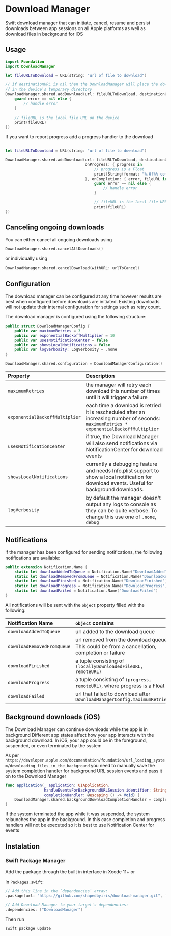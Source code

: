 # Download Manager

Swift download manager that can initiate, cancel, resume and persist downloads between app sessions on all Apple platforms as well as download files in background for iOS

## Usage

```swift
import Foundation
import DownloadManager

let fileURLToDownload = URL(string: "url of file to download")

// if destinationURL is nil then the DownloadManager will place the downloaded file 
// in the device's temporary directory
DownloadManager.shared.addDownload(url: fileURLToDownload, destinationURL: nil, onCompletion: { error, fileURL in
    guard error == nil else {
        // handle error
    }
    
    // fileURL is the local file URL on the device
    print(fileURL)
})
```

If you want to report progress add a progress handler to the download

```swift

let fileURLToDownload = URL(string: "url of file to download")

DownloadManager.shared.addDownload(url: fileURLToDownload, destinationURL: nil,
                                   onProgress: { progress in
                                       // progress is a Float
                                       print(String(format: "%.0f%% complete", progress))
                                   }, onCompletion: { error, fileURL in
                                       guard error == nil else {
                                           // handle error
                                       }

                                       // fileURL is the local file URL on the device
                                       print(fileURL)
})
```

## Canceling ongoing downloads

You can either cancel all ongoing downloads using 
```swift
DownloadManager.shared.cancelAllDownloads()
```

or individually using
```swift
DownloadManager.shared.cancelDownload(withURL: urlToCancel)
```

## Configuration

The download manager can be configured at any time however results are best when configured before downloads are initiated. Existing downloads will not update their internal configuration for settings such as retry count.

The download manager is configured using the following structure:
```swift
public struct DownloadManagerConfig {
    public var maximumRetries = 3
    public var exponentialBackoffMultiplier = 10
    public var usesNotificationCenter = false
    public var showsLocalNotifications = false
    public var logVerbosity: LogVerbosity = .none
}
```

```swift
DownloadManager.shared.configuration = DownloadManagerConfiguration()
```
| Property | Description |
| :---------- | :------------- |
`maximumRetries` | the manager will retry each download this number of times until it will trigger a failure
`exponentialBackoffMultiplier` | each time a download is retried it is rescheduled after an increasing number of seconds: `maximumRetries * exponentialBackoffMultiplier`
`usesNotificationCenter` | if true, the Download Manager will also send notifications via NotificationCenter for download events
`showsLocalNotifications` | currently a debugging feature and needs Info.plist support to show a local notification for download events. Useful for background downloads. 
`logVerbosity` | by default the manager doesn't output any logs to console as they can be quite verbose. To change this use one of `.none`, `debug` | all messages including progress, `error` - only errors are logged to console

## Notifications

if the manager has been configured for sending notifications, the following notifications are available:

```swift
public extension Notification.Name {
    static let downloadAddedToQueue = Notification.Name("DownloadAddedToQueue")
    static let downloadRemovedFromQueue = Notification.Name("DownloadRemovedFromQueue")
    static let downloadFinished = Notification.Name("DownloadFinished")
    static let downloadProgress = Notification.Name("DownloadProgress")
    static let downloadFailed = Notification.Name("DownloadFailed")
}
```

All notifications will be sent with the `object` property filled with the following:

| Notification Name | `object` contains |
| :---------- | :------------- |
`downloadAddedToQueue` | url added to the download queue
`downloadRemovedFromQueue` | url removed from the download queue. This could be from a cancellation, completion or failure
`downloadFinished` | a tuple consisting of `(locallyDownloadedFileURL, remoteURL)`
`downloadProgress` | a tuple consisting of `(progress, remoteURL)`, where progress is a Float
`downloadFailed` | url that failed to download after `DownloadManagerConfig.maximumRetries`

## Background downloads (iOS)

The Download Manager can continue downloads while the app is in background
Different app states affect how your app interacts with the background download. In iOS, your app could be in the foreground, suspended, or even terminated by the system

As per `https://developer.apple.com/documentation/foundation/url_loading_system/downloading_files_in_the_background` you need to manually save the system completion handler for background URL session events and pass it on to the Download Manager

```swift
func application(_ application: UIApplication,
                 handleEventsForBackgroundURLSession identifier: String,
                 completionHandler: @escaping () -> Void) {
    DownloadManager.shared.backgroundDownloadCompletionHandler = completionHandler
}
```

If the system terminated the app while it was suspended, the system relaunches the app in the background. In this case completion and progress handlers will not be executed so it is best to use Notification Center for events 


## Instalation

### Swift Package Manager

Add the package through the built in interface in Xcode 11+ or

In `Packages.swift`:
```swift
// Add this line in the `dependencies` array:
.package(url: "https://github.com/shapedbyiris/download-manager.git", from: "0.1.0")

// Add Download Manager to your target's dependencies:
.dependencies: ["DownloadManager"]
```

Then run
```bash
swift package update
```
